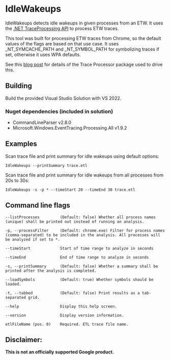 # IdleWakeups

IdleWakeups detects idle wakeups in given processes from an ETW. It uses the [.NET TraceProcessing API](https://www.nuget.org/packages/Microsoft.Windows.EventTracing.Processing.All)
to process ETW traces.

This tool was built for processing ETW traces from Chrome, so the default values
of the flags are based on that use case. It uses _NT_SYMCACHE_PATH and _NT_SYMBOL_PATH for
symbolizing traces if set, otherwise it uses WPA defaults.

See this [blog post](https://blogs.windows.com/windowsdeveloper/2019/05/09/announcing-traceprocessor-preview-0-1-0/) for details of the Trace Processor package used to drive this.

## Building

Build the provided Visual Studio Solution with VS 2022.

### Nuget dependencies (included in solution)
- CommandLineParser v2.8.0
- Microsoft.Windows.EventTracing.Processing.All v1.9.2

## Examples

Scan trace file and print summary for idle wakeups using default options:

    IdleWakeups --printSummary trace.etl
  
Scan trace file and print summary for idle wakeups from all processes from 20s to 30s:

    IdleWakeups -s -p * --timeStart 20 --timeEnd 30 trace.etl

## Command line flags

    --listProcesses         (Default: false) Whether all process names (unique) shall be printed out instead of running an analysis.

    -p, --processFilter     (Default: chrome.exe) Filter for process names (comma-separated) to be included in the analysis. All processes will be analyzed if set to *.

    --timeStart             Start of time range to analyze in seconds

    --timeEnd               End of time range to analyze in seconds

    -s, --printSummary      (Default: false) Whether a summary shall be printed after the analysis is completed.

    --loadSymbols           (Default: true) Whether symbols should be loaded.

    -t, --tabbed            (Default: false) Print results as a tab-separated grid.

    --help                  Display this help screen.

    --version               Display version information.

    etlFileName (pos. 0)    Required. ETL trace file name.

## Disclaimer:

**This is not an officially supported Google product.**
